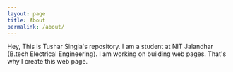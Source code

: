 ```yaml
---
layout: page
title: About
permalink: /about/
---
```


Hey, This is Tushar Singla's repository. I am a student at NIT Jalandhar (B.tech Electrical Engineering). I am working on building web pages. That's why I create this web page. 


